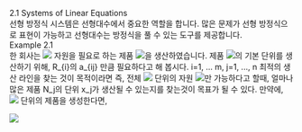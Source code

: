 2.1 Systems of Linear Equations  
선형 방정식 시스템은 선형대수에서 중요한 역할을 합니다. 많은 문제가 선형 방정식으로 표현이 가능하고 선형대수는 방정식을 풀 수 있는 도구를 제공합니다.  
Example 2.1   
한 회사는 ![](https://latex.codecogs.com/svg.image?R_{1},%20...,%20R_{m}) 자원을 필요로 하는 제품 ![](https://latex.codecogs.com/svg.image?N_{1},%20...,%20N_{n})을 생산하였습니다. 제품 ![](https://latex.codecogs.com/svg.image?N_{j})의 기본 단위를 생산하기 위해, R_{i}의 a_{ij} 만큼 필요하다고 해 봅시다. i=1, ... m, j=1, ..., n
최적의 생산 라인을 찾는 것이 목적이라면 즉, 전체 ![](https://latex.codecogs.com/svg.image?b_{i}) 단위의 자원 ![](https://latex.codecogs.com/svg.image?R_{i})만 가능하다고 할때, 얼마나 많은 제품 N_j의 단위 x_j가 생산될 수 있는지를 찾는것이 목표가 될 수 있다.
만약에,  ![](https://latex.codecogs.com/svg.image?x_{1},%20...,%20x_{n}) 단위의 제품을 생성한다면, 

![](https://latex.codecogs.com/svg.image?a_{1j}%20*%20R_{1}%20+%20a_{2j}%20*%20R_{2}%20+%20...%20+%20a_{mj}%20*%20R_{m}%20=%20N_{j})
